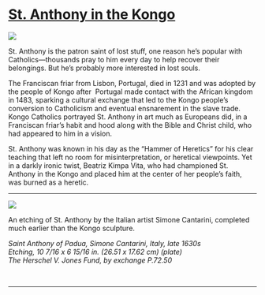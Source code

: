 # [St. Anthony in the Kongo](http://artsmia.github.io/griot/#/stories/332)

![](http://cdn.dx.artsmia.org/thumbs/tn_mia_6001890.jpg)

<p>St. Anthony is the patron saint of lost stuff, one reason he’s popular with Catholics—thousands pray to him every day to help recover their belongings. But he’s probably more interested in lost souls.</p><p>The Franciscan friar from Lisbon, Portugal, died in 1231 and was adopted by the people of Kongo after  Portugal made contact with the African kingdom in 1483, sparking a cultural exchange that led to the Kongo people’s conversion to Catholicism and eventual ensnarement in the slave trade. Kongo Catholics portrayed St. Anthony in art much as Europeans did, in a Franciscan friar’s habit and hood along with the Bible and Christ child, who had appeared to him in a vision.</p><p>St. Anthony was known in his day as the “Hammer of Heretics” for his clear teaching that left no room for misinterpretation, or heretical viewpoints. Yet in a darkly ironic twist, Beatriz Kimpa Vita, who had championed St. Anthony in the Kongo and placed him at the center of her people’s faith, was burned as a heretic.</p>

---

![](http://cdn.dx.artsmia.org/thumbs/tn_mia_1008145.jpg)

<p>An etching of St. Anthony by the Italian artist Simone Cantarini, completed much earlier than the Kongo sculpture.</p><p><em>Saint Anthony of Padua, </em><em>Simone Cantarini, </em><em>Italy, late 1630s</em><br><em>Etching, </em><em>10 7/16 x 6 15/16 in. (26.51 x 17.62 cm) (plate)</em><br><em>The Herschel V. Jones Fund, by exchange P.72.50</em></p><p> </p>

---
